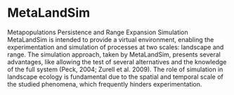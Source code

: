 # MetaLandSim
Metapopulations Persistence and Range Expansion Simulation
MetaLandSim is intended to provide a virtual environment, enabling the experimentation 
and simulation of processes at two scales: landscape and range. The simulation approach, 
taken by MetaLandSim, presents several advantages, like allowing the test of several 
alternatives and the knowledge of the full system (Peck, 2004; Zurell et al. 2009). 
The role of simulation in landscape ecology is fundamental due to the spatial and temporal 
scale of the studied phenomena, which frequently hinders experimentation.
